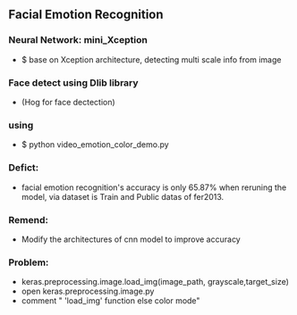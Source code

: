 Facial Emotion Recognition 
-- 
### Neural Network: mini_Xception
- $ base on Xception architecture, detecting multi scale info from image 

### Face detect using Dlib library 
- (Hog for face dectection)

### using
- $ python video_emotion_color_demo.py 

### Defict:
- facial emotion recognition's accuracy is only 65.87% when reruning the model, via dataset is Train and Public datas of fer2013.

### Remend: 
- Modify the architectures of cnn model to improve accuracy


### Problem:
- keras.preprocessing.image.load_img(image_path, grayscale,target_size) 
- open keras.preprocessing.image.py 
- comment " 'load_img' function else color mode"
